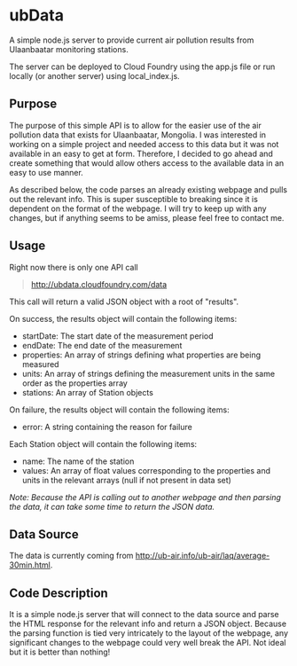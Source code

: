 # ubData

A simple node.js server to provide current air pollution results from Ulaanbaatar monitoring stations. 

The server can be deployed to Cloud Foundry using the app.js file or run locally (or another server) using local_index.js.

## Purpose
The purpose of this simple API is to allow for the easier use of the air pollution data that exists for Ulaanbaatar, Mongolia. I was interested in working on a simple project and needed access to this data but it was not available in an easy to get at form. Therefore, I decided to go ahead and create something that would allow others access to the available data in an easy to use manner.

As described below, the code parses an already existing webpage and pulls out the relevant info. This is super susceptible to breaking since it is dependent on the format of the webpage. I will try to keep up with any changes, but if anything seems to be amiss, please feel free to contact me.

## Usage
Right now there is only one API call

> http://ubdata.cloudfoundry.com/data

This call will return a valid JSON object with a root of "results".

On success, the results object will contain the following items:
- startDate: The start date of the measurement period
- endDate: The end date of the measurement
- properties: An array of strings defining what properties are being measured
- units: An array of strings defining the measurement units in the same order as the properties array
- stations: An array of Station objects

On failure, the results object will contain the following items:
- error: A string containing the reason for failure

Each Station object will contain the following items:
- name: The name of the station
- values: An array of float values corresponding to the properties and units in the relevant arrays (null if not present in data set)

*Note: Because the API is calling out to another webpage and then parsing the data, it can take some time to return the JSON data.*

## Data Source
The data is currently coming from http://ub-air.info/ub-air/laq/average-30min.html.

## Code Description
It is a simple node.js server that will connect to the data source and parse the HTML response for the relevant info and return a JSON object. Because the parsing function is tied very intricately to the layout of the webpage, any significant changes to the webpage could very well break the API. Not ideal but it is better than nothing!